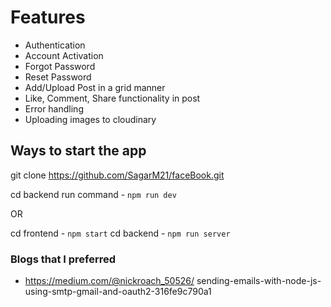 # Features

- Authentication
- Account Activation
- Forgot Password
- Reset Password
- Add/Upload Post in a grid manner
- Like, Comment, Share functionality in post
- Error handling
- Uploading images to cloudinary

## Ways to start the app

git clone https://github.com/SagarM21/faceBook.git

cd backend
run command - `npm run dev`

OR

cd frontend - `npm start`
cd backend - `npm run server`

### Blogs that I preferred

- https://medium.com/@nickroach_50526/ sending-emails-with-node-js-using-smtp-gmail-and-oauth2-316fe9c790a1
